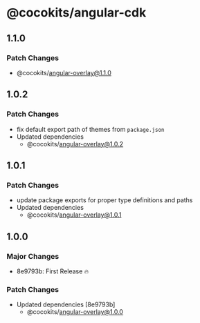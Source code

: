 # @cocokits/angular-cdk

## 1.1.0

### Patch Changes

- @cocokits/angular-overlay@1.1.0

## 1.0.2

### Patch Changes

- fix default export path of themes from `package.json`
- Updated dependencies
  - @cocokits/angular-overlay@1.0.2

## 1.0.1

### Patch Changes

- update package exports for proper type definitions and paths
- Updated dependencies
  - @cocokits/angular-overlay@1.0.1

## 1.0.0

### Major Changes

- 8e9793b: First Release 🔥

### Patch Changes

- Updated dependencies [8e9793b]
  - @cocokits/angular-overlay@1.0.0
